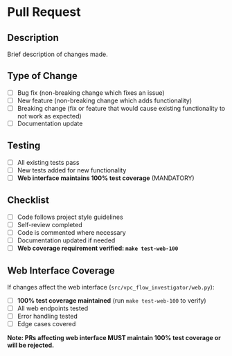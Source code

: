 # Pull Request

## Description
Brief description of changes made.

## Type of Change
- [ ] Bug fix (non-breaking change which fixes an issue)
- [ ] New feature (non-breaking change which adds functionality)
- [ ] Breaking change (fix or feature that would cause existing functionality to not work as expected)
- [ ] Documentation update

## Testing
- [ ] All existing tests pass
- [ ] New tests added for new functionality
- [ ] **Web interface maintains 100% test coverage** (MANDATORY)

## Checklist
- [ ] Code follows project style guidelines
- [ ] Self-review completed
- [ ] Code is commented where necessary
- [ ] Documentation updated if needed
- [ ] **Web coverage requirement verified: `make test-web-100`**

## Web Interface Coverage
If changes affect the web interface (`src/vpc_flow_investigator/web.py`):
- [ ] **100% test coverage maintained** (run `make test-web-100` to verify)
- [ ] All web endpoints tested
- [ ] Error handling tested
- [ ] Edge cases covered

**Note: PRs affecting web interface MUST maintain 100% test coverage or will be rejected.**